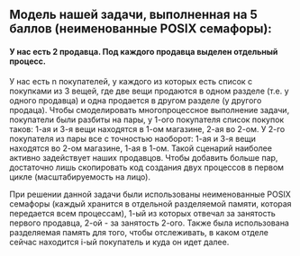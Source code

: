 ## Модель нашей задачи, выполненная на 5 баллов (неименованные POSIX семафоры):
#### У нас есть 2 продавца. Под каждого продавца выделен отдельный процесс.
У нас есть n покупателей, у каждого из которых есть список с покупками из 3 вещей, где две вещи продаются в одном разделе (т.е. у одного продавца) и одна продается в другом разделе (у другого продаца). Чтобы смоделировать многопроцессное выполнение задачи, покупатели были разбиты на пары, у 1-ого покупателя список покупок таков: 1-ая и 3-я вещи находятся в 1-ом магазине, 2-ая во 2-ом. У 2-го покупателя из пары все с точностью наоборот: 1-ая и 3-я вещи находятся во 2-ом магазине, 1-ая в 1-ом. Такой сценарий наиболее активно задействует наших продавцов. Чтобы добавить больше пар, достаточно лишь скопировать код создания двух процессов в первом цикле (масштабируемость на лицо).

При решении данной задачи были использованы неименованные POSIX семафоры (каждый хранится в отдельной разделяемой памяти, которая передается всем процессам), 1-ый из которых отвечал за занятость первого продавца, 2-ой - за занятость 2-ого. Также была использована разделяемая память для того, чтобы отслеживать, в каком отделе сейчас находится i-ый покупатель и куда он идет далее.
